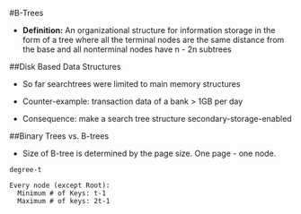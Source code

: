 #B-Trees

- **Definition:** An organizational structure for information storage in the form of a tree where all the terminal nodes are the
same distance from the base and all nonterminal nodes have n - 2n subtrees

##Disk Based Data Structures

- So far searchtrees were limited to main memory structures

- Counter-example: transaction data of a bank > 1GB per day

- Consequence: make a search tree structure secondary-storage-enabled

##Binary Trees vs. B-trees

- Size of B-tree is determined by the page size. One page - one node.

```
degree-t

Every node (except Root):
  Minimum # of Keys: t-1
  Maximum # of keys: 2t-1

```
